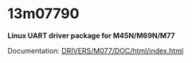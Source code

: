 # 13m07790

**Linux UART driver package for M45N/M69N/M77**

Documentation: [DRIVERS/M077/DOC/html/index.html](DRIVERS/M077/DOC/html/index.html)
